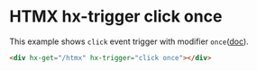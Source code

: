 # HTMX hx-trigger click once

This example shows `click` event trigger with modifier `once`([doc](https://htmx.org/docs/#trigger-modifiers)). 

```html
<div hx-get="/htmx" hx-trigger="click once"></div>
```

